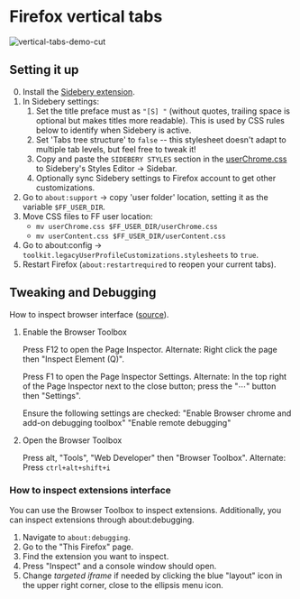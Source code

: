 # Firefox vertical tabs

![vertical-tabs-demo-cut](https://github.com/lucaspar/firefox-vertical-tabs/assets/7535699/62239850-2f2a-4a06-86f4-59019a976900)

## Setting it up

0. Install the [Sidebery extension](https://addons.mozilla.org/en-US/firefox/addon/sidebery/).
1. In Sidebery settings:
    1. Set the title preface must as `"[S] "` (without quotes, trailing space is optional but makes titles more readable).
        This is used by CSS rules below to identify when Sidebery is active.
    2. Set 'Tabs tree structure' to `false` -- this stylesheet doesn't adapt to
        multiple tab levels, but feel free to tweak it!
    3. Copy and paste the `SIDEBERY STYLES` section in the [userChrome.css](./userChrome.css) to
        Sidebery's Styles Editor → Sidebar.
    4. Optionally sync Sidebery settings to Firefox account to get other customizations.
2. Go to `about:support` → copy 'user folder' location, setting it as the variable `$FF_USER_DIR`.
3. Move CSS files to FF user location:
    + `mv userChrome.css $FF_USER_DIR/userChrome.css`
    + `mv userContent.css $FF_USER_DIR/userContent.css`
4. Go to about:config → `toolkit.legacyUserProfileCustomizations.stylesheets` to `true`.
5. Restart Firefox (`about:restartrequired` to reopen your current tabs).

## Tweaking and Debugging

How to inspect browser interface ([source](https://superuser.com/questions/1608096/how-to-inspect-firefoxs-ui)).

1. Enable the Browser Toolbox

    Press F12 to open the Page Inspector.
    Alternate: Right click the page then "Inspect Element (Q)".

    Press F1 to open the Page Inspector Settings.
    Alternate: In the top right of the Page Inspector next to the close button; press the "⋯" button then "Settings".

    Ensure the following settings are checked:
        "Enable Browser chrome and add-on debugging toolbox"
        "Enable remote debugging"

2. Open the Browser Toolbox

    Press alt, "Tools", "Web Developer" then "Browser Toolbox".
    Alternate: Press `ctrl+alt+shift+i`

### How to inspect extensions interface

You can use the Browser Toolbox to inspect extensions. Additionally, you can inspect extensions through about:debugging.

1. Navigate to `about:debugging`.
2. Go to the "This Firefox" page.
3. Find the extension you want to inspect.
4. Press "Inspect" and a console window should open.
5. Change *targeted iframe* if needed by clicking the blue "layout" icon
    in the upper right corner, close to the ellipsis menu icon.
